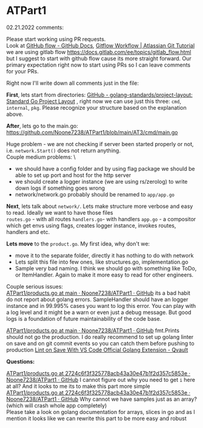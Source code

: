 # ATPart1


02.21.2022 comments:



Please start working using PR requests. \
Look at   [GitHub flow - GitHub Docs](https://docs.github.com/en/get-started/quickstart/github-flow),
[Gitflow Workflow | Atlassian Git Tutorial](https://www.atlassian.com/git/tutorials/comparing-workflows/gitflow-workflow) \
we are using gitlab flow https://docs.gitlab.com/ee/topics/gitlab_flow.html but I suggest to start with github flow cause its more straight forward.
Our primary expectation right now to start using PRs so I can leave comments for your PRs.

Right now I'll write down all comments just in the file:

**First**, lets start from directories:
[GitHub - golang-standards/project-layout: Standard Go Project Layout](https://github.com/golang-standards/project-layout#go-directories)	, right now we can use just this  three: `cmd`, `internal`, `pkg`. Please recognize your structure based on the explanation above.

**After**, lets go to the main.go:
https://github.com/Noone7238/ATPart1/blob/main/AT3/cmd/main.go

Huge problem - we are not checking if server been started properly or not, i.e. `network.Start()` does not return anything. \
Couple medium problems: \
- we should have a config folder and by using flag package we should be able to set up port and host for the http server
- we should create a logger instance (we are using rs/zerolog) to write down logs if something goes wrong
- network/network.go probably should be renamed to  `app/app.go` 

**Next**, lets talk about `network/`. Lets make structure more verbose and easy to read. Ideally we want to have those files \
`routes.go` - with all routes
`handlers.go`- with handlers
`app.go` - a compositor which get envs using flags, creates logger instance, invokes routes, handlers and etc. 

**Lets move** to the `product.go`.  My first idea, why don't we:
- move it to the separate folder, directly it has nothing to do with network
- Lets split this file into few ones, like structures.go, implementation.go
- Sample very bad naming. I think we should go with something like ToDo, or ItemHandler. Again to make it more easy to read for other engineers.

Couple serious issues: \
[ATPart1/products.go at main · Noone7238/ATPart1 · GitHub](https://github.com/Noone7238/ATPart1/blob/main/AT3/network/products.go#L59) its a bad habit do not report  about golang errors. SampleHandler should have an logger instance and in 99.995% cases you want to log this error. You can play with a log level and it might be a warn or even just a debug message. But good logs is a foundation of future maintainability of the code base.

[ATPart1/products.go at main · Noone7238/ATPart1 · GitHub](https://github.com/Noone7238/ATPart1/blob/main/AT3/network/products.go#L104) fmt.Prints should not go the production. I do really recommend to set up golang linter on save and on git commit events so you can catch them before pushing to production [Lint on Save With VS Code Official Golang Extension - Qvault](https://qvault.io/golang/lint-on-save-vs-code-golang/)

**Questions:**

[ATPart1/products.go at 2724c6f3f325778acb43a30e47b1f2d357c5853e · Noone7238/ATPart1 · GitHub](https://github.com/Noone7238/ATPart1/blob/2724c6f3f325778acb43a30e47b1f2d357c5853e/AT3/network/products.go#L115) I cannot figure out why you need to get `i` here at all? And it looks to me its to make this part more simple [ATPart1/products.go at 2724c6f3f325778acb43a30e47b1f2d357c5853e · Noone7238/ATPart1 · GitHub](https://github.com/Noone7238/ATPart1/blob/2724c6f3f325778acb43a30e47b1f2d357c5853e/AT3/network/products.go#L122) Why cannot we have samples just as an array? (which will crash whole app completely) \
Please take a look on golang documentation for arrays, slices in go and as I mention it looks like we can rewrite this part to be more easy and robust
